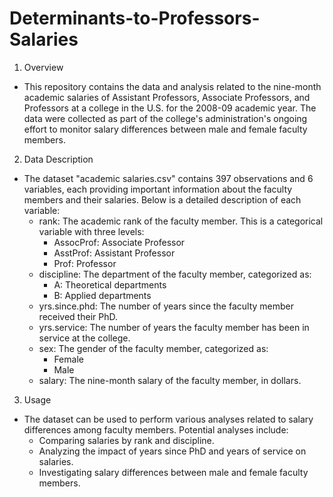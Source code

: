 # Determinants-to-Professors-Salaries
1. Overview
- This repository contains the data and analysis related to the nine-month academic salaries of Assistant Professors, Associate Professors, and Professors at a college in the U.S. for the 2008-09 academic year. The data were collected as part of the college's administration's ongoing effort to monitor salary differences between male and female faculty members.

2. Data Description
- The dataset "academic salaries.csv" contains 397 observations and 6 variables, each providing important information about the faculty members and their salaries. Below is a detailed description of each variable:
  - rank: The academic rank of the faculty member. This is a categorical variable with three levels:
    - AssocProf: Associate Professor
    - AsstProf: Assistant Professor
    - Prof: Professor
  - discipline: The department of the faculty member, categorized as:
    - A: Theoretical departments
    - B: Applied departments
  - yrs.since.phd: The number of years since the faculty member received their PhD.
  - yrs.service: The number of years the faculty member has been in service at the college.
  - sex: The gender of the faculty member, categorized as:
    - Female
    - Male
  - salary: The nine-month salary of the faculty member, in dollars.
3. Usage
- The dataset can be used to perform various analyses related to salary differences among faculty members. Potential analyses include:
  - Comparing salaries by rank and discipline.
  - Analyzing the impact of years since PhD and years of service on salaries.
  - Investigating salary differences between male and female faculty members.
